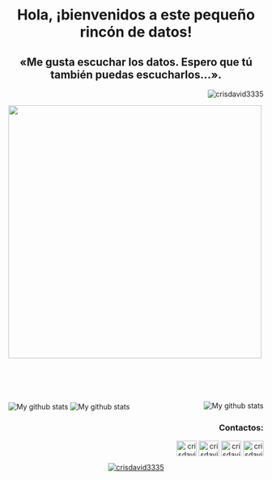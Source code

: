 <!--Titulos-->
<h1 align="center">Hola, ¡bienvenidos a este pequeño rincón de datos!</h1>
<h2 align="center">«Me gusta escuchar los datos. Espero que tú también puedas escucharlos...».</h2>
<!---->

<!--Visitantes-->
<p align="right"> <img src="https://komarev.com/ghpvc/?username=crisdavid3335&label=Profile%20views&color=0e75b6&style=plastic" alt="crisdavid3335" /> </p>
<!---->

<!--Imagen Gift-->
<img align='center' src="https://cdn.dribbble.com/users/1292677/screenshots/6139167/media/5387dc7e035b3efe9d94516044de66a4.gif" width="500"/>
<!---->
<br>
<br>
<br>
<br>
<br>
<br>
<!--Top Lenguajes-->
<img align="right" src="https://github-readme-stats.vercel.app/api/top-langs/?username=crisdavid3335&layout=default&theme=vue-dark&hide=html&hide_border=true&card_width=330" alt="My github stats" />
<!---->

<!--Días continuos-->
<img align="center" src="https://github-readme-streak-stats.herokuapp.com?user=crisdavid3335&theme=vue-dark&hide_border=true&date_format=M%20j%5B%2C%20Y%5D" alt="My github stats" />
<!---->

<!--Calificaciones-->
<img align="center" src="https://github-readme-stats.vercel.app/api?username=crisdavid3335&show_icons=true&include_all_commits=true&theme=cobalt&hide_border=true" alt="My github stats" />
<!---->

<!--Contactos-->
<h3 align="right">Contactos:</h3>
<p align="right">
<a href="https://twitter.com/crisdavid3335" target="blank"><img align="center" src="https://raw.githubusercontent.com/rahuldkjain/github-profile-readme-generator/master/src/images/icons/Social/twitter.svg" alt="crisdavid3335" height="30" width="40" /></a>
<a href="https://linkedin.com/in/crisdavid3335" target="blank"><img align="center" src="https://raw.githubusercontent.com/rahuldkjain/github-profile-readme-generator/master/src/images/icons/Social/linked-in-alt.svg" alt="crisdavid3335" height="30" width="40" /></a>
<a href="https://www.kaggle.com/cristianaltamirano/" target="blank"><img align="center" src="https://raw.githubusercontent.com/rahuldkjain/github-profile-readme-generator/master/src/images/icons/Social/kaggle.svg" alt="crisdavid3335" height="30" width="40" /></a>
<a href="https://www.hackerrank.com/crisdavid3335" target="blank"><img align="center" src="https://raw.githubusercontent.com/rahuldkjain/github-profile-readme-generator/master/src/images/icons/Social/hackerrank.svg" alt="crisdavid3335" height="30" width="40" /></a>
</p>
<!---->

<!--Trofeo de github-->
<p align="center"> <a href="https://github.com/ryo-ma/github-profile-trophy"><img src="https://github-profile-trophy.vercel.app/?username=crisdavid3335&theme=radical" alt="crisdavid3335" /></a> </p>
<!---->

<!-------------------------------------------------------------------------------------------------------------------------------------------------------------------->
<!-----------------------------------------------------------------------------Eliminados----------------------------------------------------------------------------->
<!-------------------------------------------------------------------------------------------------------------------------------------------------------------------->
<!--Logo de twitter-->
<!--<p align="left"> <a href="https://twitter.com/crisdavid3335" target="blank"><img src="https://img.shields.io/twitter/follow/crisdavid3335?logo=twitter&style=flat-square" alt="crisdavid3335" /></a> </p>-->
<!---->
